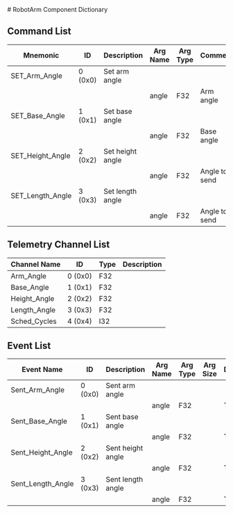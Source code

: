 <title>RobotArm Component Dictionary</title>
# RobotArm Component Dictionary


## Command List

|Mnemonic|ID|Description|Arg Name|Arg Type|Comment
|---|---|---|---|---|---|
|SET_Arm_Angle|0 (0x0)|Set arm angle| | |
| | | |angle|F32|Arm angle|
|SET_Base_Angle|1 (0x1)|Set base angle| | |
| | | |angle|F32|Base angle|
|SET_Height_Angle|2 (0x2)|Set height angle| | |
| | | |angle|F32|Angle to send|
|SET_Length_Angle|3 (0x3)|Set length angle| | |
| | | |angle|F32|Angle to send|

## Telemetry Channel List

|Channel Name|ID|Type|Description|
|---|---|---|---|
|Arm_Angle|0 (0x0)|F32||
|Base_Angle|1 (0x1)|F32||
|Height_Angle|2 (0x2)|F32||
|Length_Angle|3 (0x3)|F32||
|Sched_Cycles|4 (0x4)|I32||

## Event List

|Event Name|ID|Description|Arg Name|Arg Type|Arg Size|Description
|---|---|---|---|---|---|---|
|Sent_Arm_Angle|0 (0x0)|Sent arm angle| | | | |
| | | |angle|F32||The angle|
|Sent_Base_Angle|1 (0x1)|Sent base angle| | | | |
| | | |angle|F32||The angle|
|Sent_Height_Angle|2 (0x2)|Sent height angle| | | | |
| | | |angle|F32||The angle|
|Sent_Length_Angle|3 (0x3)|Sent length angle| | | | |
| | | |angle|F32||The angle|
